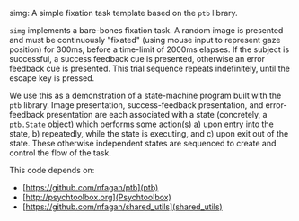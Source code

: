 simg: A simple fixation task template based on the `ptb` library.

`simg` implements a bare-bones fixation task. A random image is presented and must be continuously "fixated" (using mouse input to represent gaze position) for 300ms, before a time-limit of 2000ms elapses. If the subject is successful, a success feedback cue is presented, otherwise an error feedback cue is presented. This trial sequence repeats indefinitely, until the escape key is pressed.

We use this as a demonstration of a state-machine program built with the `ptb` library. Image presentation, success-feedback presentation, and error-feedback presentation are each associated with a state (concretely, a `ptb.State` object) which performs some action(s) a) upon entry into the state, b) repeatedly, while the state is executing, and c) upon exit out of the state. These otherwise independent states are sequenced to create and control the flow of the task.

This code depends on:
* [https://github.com/nfagan/ptb](ptb)
* [http://psychtoolbox.org](Psychtoolbox)  
* [https://github.com/nfagan/shared_utils](shared_utils)
